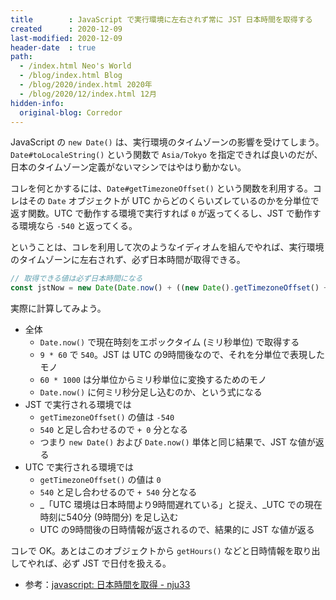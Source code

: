 ```yaml
---
title        : JavaScript で実行環境に左右されず常に JST 日本時間を取得する
created      : 2020-12-09
last-modified: 2020-12-09
header-date  : true
path:
  - /index.html Neo's World
  - /blog/index.html Blog
  - /blog/2020/index.html 2020年
  - /blog/2020/12/index.html 12月
hidden-info:
  original-blog: Corredor
---
```


JavaScript の `new Date()` は、実行環境のタイムゾーンの影響を受けてしまう。`Date#toLocaleString()` という関数で `Asia/Tokyo` を指定できれば良いのだが、日本のタイムゾーン定義がないマシンではやはり動かない。

コレを何とかするには、`Date#getTimezoneOffset()` という関数を利用する。コレはその `Date` オブジェクトが UTC からどのくらいズレているのかを分単位で返す関数。UTC で動作する環境で実行すれば `0` が返ってくるし、JST で動作する環境なら `-540` と返ってくる。

ということは、コレを利用して次のようなイディオムを組んでやれば、実行環境のタイムゾーンに左右されず、必ず日本時間が取得できる。

```javascript
// 取得できる値は必ず日本時間になる
const jstNow = new Date(Date.now() + ((new Date().getTimezoneOffset() + (9 * 60)) * 60 * 1000));
```

実際に計算してみよう。

- 全体
  - `Date.now()` で現在時刻をエポックタイム (ミリ秒単位) で取得する
  - `9 * 60` で `540`。JST は UTC の9時間後なので、それを分単位で表現したモノ
  - `60 * 1000` は分単位からミリ秒単位に変換するためのモノ
  - `Date.now()` に何ミリ秒分足し込むのか、という式になる
- JST で実行される環境では
  - `getTimezoneOffset()` の値は `-540`
  - `540` と足し合わせるので `+ 0` 分となる
  - つまり `new Date()` および `Date.now()` 単体と同じ結果で、JST な値が返る
- UTC で実行される環境では
  - `getTimezoneOffset()` の値は `0`
  - `540` と足し合わせるので `+ 540` 分となる
  - _「UTC 環境は日本時間より9時間遅れている」と捉え、_UTC での現在時刻に540分 (9時間分) を足し込む
  - UTC の9時間後の日時情報が返されるので、結果的に JST な値が返る

コレで OK。あとはこのオブジェクトから `getHours()` などと日時情報を取り出してやれば、必ず JST で日付を扱える。

- 参考：[javascript: 日本時間を取得 - nju33](https://nju33.com/javascript/%E6%97%A5%E6%9C%AC%E6%99%82%E9%96%93%E3%82%92%E5%8F%96%E5%BE%97)
